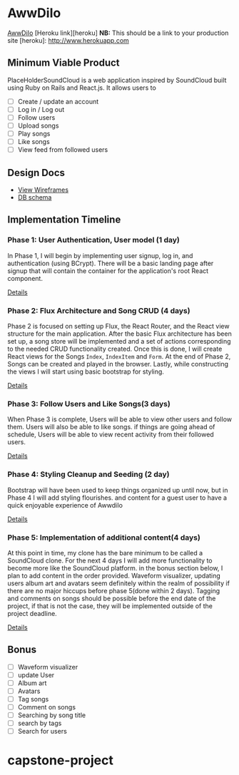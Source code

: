# AwwDiIo
[AwwDiIo](http://soundcloud.com)
[Heroku link][heroku] **NB:** This should be a link to your production site
[heroku]: http://www.herokuapp.com

## Minimum Viable Product

PlaceHolderSoundCloud is a web application inspired by SoundCloud built using 
Ruby on Rails and React.js. It allows users to

- [ ] Create / update an account
- [ ] Log in / Log out
- [ ] Follow users
- [ ] Upload songs
- [ ] Play songs
- [ ] Like songs
- [ ] View feed from followed users
## Design Docs




* [View Wireframes][view]
* [DB schema][schema]

[view]: ./docs/views.md
[schema]: ./docs/schema.md

## Implementation Timeline

### Phase 1: User Authentication, User model (1 day)

In Phase 1, I will begin by implementing user signup, log in, and authentication (using
BCrypt). There will be a basic landing page after signup that will contain the
container for the application's root React component.

[Details][phase-one]

### Phase 2: Flux Architecture and Song CRUD (4 days)

Phase 2 is focused on setting up Flux, the React Router, and the React view
structure for the main application. After the basic Flux architecture has been
set up, a song store will be implemented and a set of actions corresponding to
the needed CRUD functionality created. Once this is done, I will create React
views for the Songs `Index`, `IndexItem` and `Form`. At the end of Phase 2,
Songs can be created and played in the browser. Lastly, while constructing 
the views I will start using basic bootstrap for styling.

[Details][phase-two]

### Phase 3: Follow Users and Like Songs(3 days)

When Phase 3 is complete, Users will be able to view  other users and follow them.
Users will also be able to like songs. if things are going ahead of schedule,
Users will be able to view recent activity from their followed users.

[Details][phase-three]


### Phase 4: Styling Cleanup and Seeding (2 day)

Bootstrap will have been used to keep things organized up until now, but in
Phase 4 I will add styling flourishes. and content for a guest user to have a quick
enjoyable experience of AwwdiIo

[Details][phase-four]

### Phase 5: Implementation of additional content(4 days)

At this point in time, my clone has the bare minimum to be called a SoundCloud clone.
For the next 4 days I will add more functionality to become more like the SoundCloud platform.
in the bonus section below, I plan to add content in the order provided. Waveform visualizer, updating users
album art and avatars seem definitely within the realm of possibility if there are no major
hiccups before phase 5(done within 2 days). Tagging and comments on songs should be possible 
before the end date of the project, if that is not the case, they will be implemented outside
of the project deadline.


[Details][phase-five]

## Bonus
- [ ] Waveform visualizer
- [ ] update User
- [ ] Album art
- [ ] Avatars
- [ ] Tag songs
- [ ] Comment on songs
- [ ] Searching by song title
- [ ] search by tags
- [ ] Search for users

[phase-one]: ./docs/phases/phase1.md
[phase-two]: ./docs/phases/phase2.md
[phase-three]: ./docs/phases/phase3.md
[phase-four]: ./docs/phases/phase4.md
[phase-five]: ./docs/phases/phase4.md
# capstone-project

